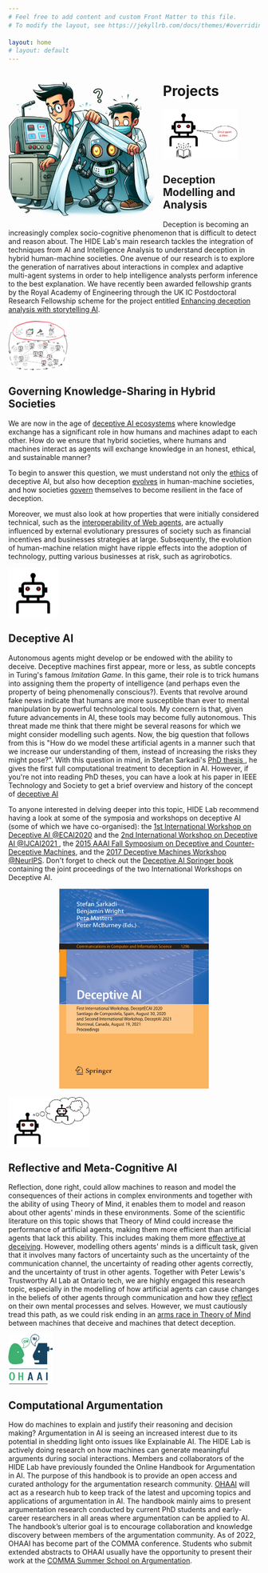```yaml
---
# Feel free to add content and custom Front Matter to this file.
# To modify the layout, see https://jekyllrb.com/docs/themes/#overriding-theme-defaults

layout: home
# layout: default
---
```

<p align="center">
<img src="assets/img/team.jpeg" alt="team" width="300" align="left" style="margin-right:10px; border-radius:80px" />
</p>



# Projects

<img src="assets/img/story_AI.png" height="100" width=auto style="vertical-align:middle">
 
## Deception Modelling and Analysis

Deception is becoming an increasingly complex socio-cognitive phenomenon that is difficult to detect and reason about. The HIDE Lab's main research tackles the integration of techniques from AI and Intelligence Analysis to understand deception in hybrid human-machine societies. One avenue of our research is to explore the generation of narratives about  interactions in complex and adaptive multi-agent systems in order to help intelligence analysts perform inference to the best explanation. We have recently been awarded fellowship grants by the Royal Academy of Engineering through the UK IC Postdoctoral Research Fellowship scheme for the project entitled <a href="https://raeng.org.uk/programmes-and-prizes/programmes/uk-grants-and-prizes/support-for-research/induction-awardees/dr-stefan-sarkadi-king-s-college-london">Enhancing deception analysis with storytelling AI</a>.



<img src="assets/img/decosystem.png" height="100" width=auto style="vertical-align:middle">

## Governing Knowledge-Sharing in Hybrid Societies

We are now in the age of <a href="https://dl.acm.org/doi/abs/10.1145/3571884.3603754" >deceptive AI ecosystems</a> where knowledge exchange has a significant role in how humans and machines adapt to each other. How do we ensure that hybrid societies, where humans and machines interact as agents will exchange knowledge in an honest, ethical, and sustainable manner? 

To begin to answer this question, we must understand not only the <a href='https://kclpure.kcl.ac.uk/ws/portalfiles/portal/204173407/AAMAS_2023_Dishonest_AI_Study_9_.pdf'>ethics</a> of deceptive AI, but also how deception <a href='https://royalsocietypublishing.org/doi/pdf/10.1098/rsos.201032'>evolves</a> in human-machine societies, and how societies <a href='https://dl.acm.org/doi/pdf/10.1145/3638549'>govern</a> themselves to become resilient in the face of deception. 

Moreover, we must also look at how properties that were initially considered technical, such as the <a href='https://ieeexplore.ieee.org/abstract/document/9931915'>interoperability of Web agents</a>, are actually influenced by external evolutionary pressures of society such as financial incentives and businesses strategies at large. Subsequently, the evolution of human-machine relation might have ripple effects into the adoption of technology, putting various businesses at risk, such as agrirobotics.




<img src="assets/img/portfolio/robot.png" height="100" width=auto style="vertical-align:middle">

## Deceptive AI

Autonomous agents might develop or be endowed with the ability to deceive. Deceptive machines first appear, more or less, as subtle concepts in Turing's famous <i>Imitation Game</i>. In this game, their role is to trick humans into assigning them the property of intelligence (and perhaps even the property of being phenomenally conscious?). Events that revolve around fake news indicate that humans are more susceptible than ever to mental manipulation by powerful technological tools. My concern is that, given future advancements in AI, these tools may become fully autonomous. This threat made me think that there might be several reasons for which we might consider modelling such agents. Now, the big question that follows from this is "How do we model these artificial agents in a manner such that we increase our understanding of them, instead of increasing the risks they might pose?". With this question in mind, in Stefan Sarkadi's <a href="https://kclpure.kcl.ac.uk/portal/en/theses/deception(472436d1-6edc-4958-85c5-0941ac948189).html">	PhD thesis </a>, he gives the first full computational treatment to deception in AI. However, if you're not into reading PhD theses, you can have a look at his paper in IEEE Technology and Society to get a brief overview and history of the concept of  <a href="https://ieeexplore.ieee.org/document/10410131">deceptive AI</a>

To anyone interested in delving deeper into this topic, HIDE Lab recommend having a look at some of the symposia and workshops on deceptive AI (some of which we have co-organised): the <a href="https://sites.google.com/view/deceptecai2020">1st International Workshop on Deceptive AI @ECAI2020</a> and  the <a href="https://sites.google.com/view/deceptai2021"> 2nd International Workshop on Deceptive AI @IJCAI2021 </a>, the <a href="https://aaai.org/Press/Reports/Symposia/Fall/fs-15-03.php">2015 AAAI Fall Symposium on Deceptive and Counter-Deceptive Machines</a>, and the <a href="https://www.machinedeception.com/">2017 Deceptive Machines Workshop @NeurIPS</a>. Don't forget to check out the <a href="https://rd.springer.com/book/10.1007%2F978-3-030-91779-1">Deceptive AI Springer book</a> containing the joint proceedings of the two International Workshops on Deceptive AI.

<p style="text-align:center;"><a href="https://rd.springer.com/book/10.1007%2F978-3-030-91779-1"><img src="assets/img/proc.jpeg" alt="proceedings" height="400" width="300"></a></p>


<img src="assets/img/portfolio/tom.png" height="100" width=auto style="vertical-align:middle">

## Reflective and Meta-Cognitive AI
					
<p> Reflection, done right, could allow machines to reason and model the consequences of their actions in complex environments and together with the ability of using Theory of Mind, it enables them to model and reason about other agents' minds in these environments. Some of the scientific literature on this topic shows that Theory of Mind could increase the performance of artificial agents, making them more efficient than artificial agents that lack this ability. This includes making them more  <a href="https://content.iospress.com/articles/ai-communications/aic190615">effective at deceiving</a>. However, modelling others agents' minds is a difficult task, given that it involves many factors of uncertainty such as the uncertainty of the communication channel, the uncertainty of reading other agents correctly, and the uncertainty of trust in other agents. Together with Peter Lewis's Trustworthy AI Lab at Ontario tech, we are highly engaged this research topic, especially in the modelling of how artificial agents can cause changes in the beliefs of other agents through communication and how they <a href="https://arxiv.org/abs/2301.10823">reflect</a> on their own mental processes and selves. However, we must cautiously tread this path, as we could risk ending in an <a href="https://kclpure.kcl.ac.uk/portal/en/publications/an-arms-race-in-theory-of-mind-deception-drives-the-emergence-of-">arms race in Theory of Mind</a> between machines that deceive and machines that detect deception.</p>




<img src="assets/img/portfolio/ohaai.png" height="100" width=auto style="vertical-align:middle">

## Computational Argumentation

How do machines to explain and justify their reasoning and decision making? Argumentation in AI is seeing an increased interest due to its potential in shedding light onto issues like Explainable AI. The HIDE Lab is actively doing research on how machines can generate meaningful arguments during social interactions. Members and collaborators of the HIDE Lab have previously founded the Online Handbook for Argumentation in AI. The purpose of this handbook is to provide an open access and curated anthology for the argumentation research community. <a href="https://ohaai.github.io/">OHAAI</a> will act as a research hub to keep track of the latest and upcoming topics and applications of argumentation in AI. The handbook mainly aims to present argumentation research conducted by current PhD students and early-career researchers in all areas where argumentation can be applied to AI. The handbook’s ulterior goal is to encourage collaboration and knowledge discovery between members of the argumentation community. As of 2022, OHAAI has become part of the COMMA conference. Students who submit extended abstracts to OHAAI usually have the opportunity to present their work at the <a href='https://comma.csc.liv.ac.uk/'>COMMA Summer School on Argumentation</a>.

